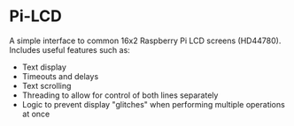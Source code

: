 # Pi-LCD
A simple interface to common 16x2 Raspberry Pi LCD screens (HD44780).
Includes useful features such as:
- Text display
- Timeouts and delays
- Text scrolling
- Threading to allow for control of both lines separately
- Logic to prevent display "glitches" when performing multiple operations at once
